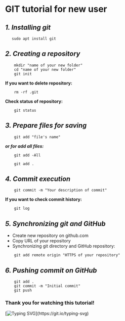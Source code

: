 # GIT tutorial for new user

## ***1. Installing git***
```
   sudo apt install git
```

## ***2. Creating a repository***
```
    mkdir "name of your new folder"
    cd "name of your new folder"
    git init
```

**If you want to delete repository:**
```
    rm -rf .git
```

**Check status of repository:**
```
    git status
```

## ***3. Prepare files for saving***
```
    git add "file's name"
```
***or for add all files:***
```
    git add -All

    git add .
```

## ***4. Commit execution***
```
    git commit -m "Your description of commit"
```
**If you want to check commit history:**
```
    git log
```

## ***5. Synchronizing git and GitHub***
* Create new repository on github.com
* Copy URL of your repository
* Synchronizing git directory and GitHub repository:
```
    git add remote origin "HTTPS of your repository"
```

## ***6. Pushing commit on GitHub***
```
    git add .
    git commit -m "Initial commit"
    git push
```


### __Thank you for watching this tutorial!__
[![Typing SVG](https://readme-typing-svg.herokuapp.com?color=%2336BCF7&lines=Your,+kiselpd!)](https://git.io/typing-svg)